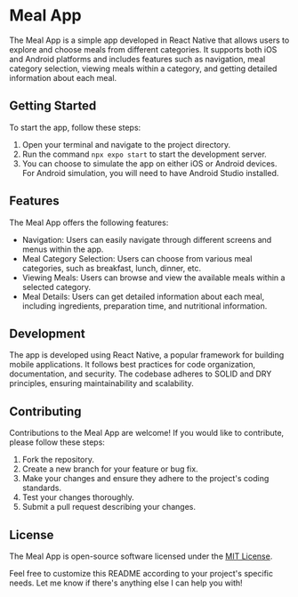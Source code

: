 # Meal App

The Meal App is a simple app developed in React Native that allows users to explore and choose meals from different categories. It supports both iOS and Android platforms and includes features such as navigation, meal category selection, viewing meals within a category, and getting detailed information about each meal.

## Getting Started

To start the app, follow these steps:

1. Open your terminal and navigate to the project directory.
2. Run the command `npx expo start` to start the development server.
3. You can choose to simulate the app on either iOS or Android devices. For Android simulation, you will need to have Android Studio installed.

## Features

The Meal App offers the following features:

- Navigation: Users can easily navigate through different screens and menus within the app.
- Meal Category Selection: Users can choose from various meal categories, such as breakfast, lunch, dinner, etc.
- Viewing Meals: Users can browse and view the available meals within a selected category.
- Meal Details: Users can get detailed information about each meal, including ingredients, preparation time, and nutritional information.

## Development

The app is developed using React Native, a popular framework for building mobile applications. It follows best practices for code organization, documentation, and security. The codebase adheres to SOLID and DRY principles, ensuring maintainability and scalability.

## Contributing

Contributions to the Meal App are welcome! If you would like to contribute, please follow these steps:

1. Fork the repository.
2. Create a new branch for your feature or bug fix.
3. Make your changes and ensure they adhere to the project's coding standards.
4. Test your changes thoroughly.
5. Submit a pull request describing your changes.

## License

The Meal App is open-source software licensed under the [MIT License](https://opensource.org/licenses/MIT).

Feel free to customize this README according to your project's specific needs. Let me know if there's anything else I can help you with!
